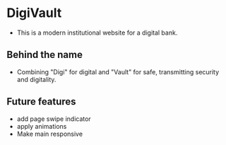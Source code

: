 # DigiVault

- This is a modern institutional website for a digital bank.

## Behind the name

- Combining "Digi" for digital and "Vault" for safe, transmitting security and digitality.

## Future features

- add page swipe indicator
- apply animations
- Make main responsive

